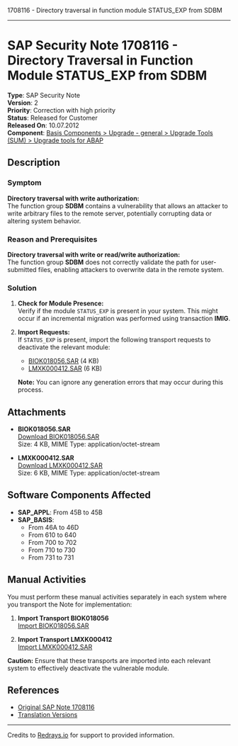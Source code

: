 1708116 - Directory traversal in function module STATUS_EXP from SDBM

---

# SAP Security Note 1708116 - Directory Traversal in Function Module STATUS_EXP from SDBM

**Type**: SAP Security Note  
**Version**: 2  
**Priority**: Correction with high priority  
**Status**: Released for Customer  
**Released On**: 10.07.2012  
**Component**: [Basis Components > Upgrade - general > Upgrade Tools (SUM) > Upgrade tools for ABAP](https://me.sap.com/mynotes?tab=Search&sortBy=Relevance&filters=themk%25253Aeq~'BC-UPG-TLS-TLA*'%25252BreleaseStatus%25253Aeq~'CustomerRelease'%25252BsecurityPatchDay%25253Aeq~'NotRestricted'%25252BfuzzyThreshold%25253Aeq~'0.9'&flag=mynotes)

## Description

### Symptom

**Directory traversal with write authorization:**  
The function group **SDBM** contains a vulnerability that allows an attacker to write arbitrary files to the remote server, potentially corrupting data or altering system behavior.

### Reason and Prerequisites

**Directory traversal with write or read/write authorization:**  
The function group **SDBM** does not correctly validate the path for user-submitted files, enabling attackers to overwrite data in the remote system.

### Solution

1. **Check for Module Presence:**  
   Verify if the module `STATUS_EXP` is present in your system. This might occur if an incremental migration was performed using transaction **IMIG**.

2. **Import Requests:**  
   If `STATUS_EXP` is present, import the following transport requests to deactivate the relevant module:
   
   - [BIOK018056.SAR](https://userapps.support.sap.com/sap/support/sapnotes/public/services/attachment.htm?iv_key=012003146900000159792012&iv_version=0002&iv_guid=B69EA2080CA30845BB22619948B0D956) (4 KB)
   - [LMXK000412.SAR](https://userapps.support.sap.com/sap/support/sapnotes/public/services/attachment.htm?iv_key=012003146900000159792012&iv_version=0002&iv_guid=F657B960A77DC94CABE799108A9FBF20) (6 KB)

   **Note:** You can ignore any generation errors that may occur during this process.

## Attachments

- **BIOK018056.SAR**  
  [Download BIOK018056.SAR](https://userapps.support.sap.com/sap/support/sapnotes/public/services/attachment.htm?iv_key=012003146900000159792012&iv_version=0002&iv_guid=B69EA2080CA30845BB22619948B0D956)  
  Size: 4 KB, MIME Type: application/octet-stream

- **LMXK000412.SAR**  
  [Download LMXK000412.SAR](https://userapps.support.sap.com/sap/support/sapnotes/public/services/attachment.htm?iv_key=012003146900000159792012&iv_version=0002&iv_guid=F657B960A77DC94CABE799108A9FBF20)  
  Size: 6 KB, MIME Type: application/octet-stream

## Software Components Affected

- **SAP_APPL**: From 45B to 45B
- **SAP_BASIS**:  
  - From 46A to 46D  
  - From 610 to 640  
  - From 700 to 702  
  - From 710 to 730  
  - From 731 to 731

## Manual Activities

You must perform these manual activities separately in each system where you transport the Note for implementation:

1. **Import Transport BIOK018056**  
   [Import BIOK018056.SAR](https://userapps.support.sap.com/sap/support/sapnotes/public/services/attachment.htm?iv_key=012003146900000159792012&iv_version=0002&iv_guid=B69EA2080CA30845BB22619948B0D956)

2. **Import Transport LMXK000412**  
   [Import LMXK000412.SAR](https://userapps.support.sap.com/sap/support/sapnotes/public/services/attachment.htm?iv_key=012003146900000159792012&iv_version=0002&iv_guid=F657B960A77DC94CABE799108A9FBF20)

**Caution:** Ensure that these transports are imported into each relevant system to effectively deactivate the vulnerable module.

## References

- [Original SAP Note 1708116](https://me.sap.com/notes/0001708116/D)
- [Translation Versions](https://me.sap.com/notes/0001708116/J)

---

Credits to [Redrays.io](https://redrays.io) for support to provided information.